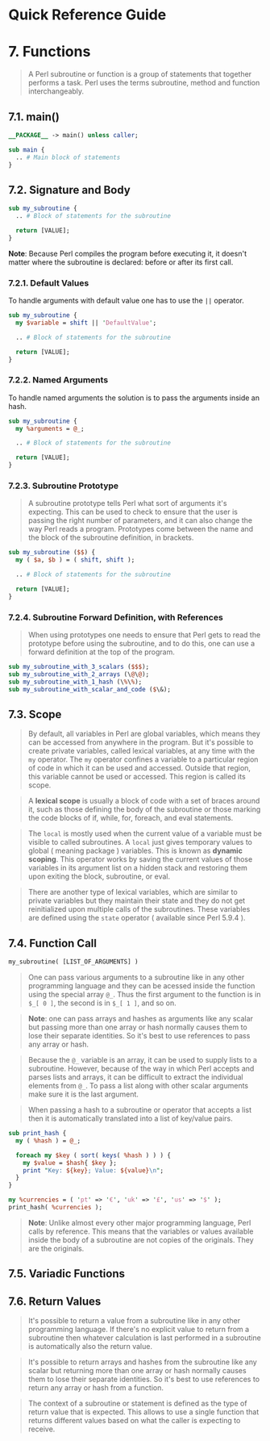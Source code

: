 Quick Reference Guide
=====================

# 7. Functions

> A Perl subroutine or function is a group of statements that together performs a task. Perl uses the terms subroutine, method and function interchangeably.

## 7.1. main()

```perl
__PACKAGE__ -> main() unless caller;

sub main {
  .. # Main block of statements
}
```

## 7.2. Signature and Body

```perl
sub my_subroutine {
  .. # Block of statements for the subroutine

  return [VALUE];
}
```

**Note**: Because Perl compiles the program before executing it, it doesn't matter where the subroutine is declared: before or after its first call.

### 7.2.1. Default Values

To handle arguments with default value one has to use the ```||``` operator.

```perl
sub my_subroutine {
  my $variable = shift || 'DefaultValue';

  .. # Block of statements for the subroutine

  return [VALUE];
}
```

### 7.2.2. Named Arguments

To handle named arguments the solution is to pass the arguments inside an hash.

```perl
sub my_subroutine {
  my %arguments = @_;

  .. # Block of statements for the subroutine

  return [VALUE];
}
```

### 7.2.3. Subroutine Prototype

> A subroutine prototype tells Perl what sort of arguments it's expecting. This can be used to check to ensure that the user is passing the right number of parameters, and it can also change the way Perl reads a program. Prototypes come between the name and the block of the subroutine definition, in brackets.

```perl
sub my_subroutine ($$) {
  my ( $a, $b ) = ( shift, shift );

  .. # Block of statements for the subroutine

  return [VALUE];
}
```

### 7.2.4. Subroutine Forward Definition, with References

> When using prototypes one needs to ensure that Perl gets to read the prototype before using the subroutine, and to do this, one can use a forward definition at the top of the program.

```perl
sub my_subroutine_with_3_scalars ($$$);
sub my_subroutine_with_2_arrays (\@\@);
sub my_subroutine_with_1_hash (\%\%);
sub my_subroutine_with_scalar_and_code ($\&);
```

## 7.3. Scope

> By default, all variables in Perl are global variables, which means they can be accessed from anywhere in the program. But it's possible to create private variables, called lexical variables, at any time with the ```my``` operator. The ```my``` operator confines a variable to a particular region of code in which it can be used and accessed. Outside that region, this variable cannot be used or accessed. This region is called its scope.

> A **lexical scope** is usually a block of code with a set of braces around it, such as those defining the body of the subroutine or those marking the code blocks of if, while, for, foreach, and eval statements.

> The ```local``` is mostly used when the current value of a variable must be visible to called subroutines. A ```local``` just gives temporary values to global ( meaning package ) variables. This is known as **dynamic scoping**. This operator works by saving the current values of those variables in its argument list on a hidden stack and restoring them upon exiting the block, subroutine, or eval.

> There are another type of lexical variables, which are similar to private variables but they maintain their state and they do not get reinitialized upon multiple calls of the subroutines. These variables are defined using the ```state``` operator ( available since Perl 5.9.4 ).

## 7.4. Function Call

```perl
my_subroutine( [LIST_OF_ARGUMENTS] )
```

> One can pass various arguments to a subroutine like in any other programming language and they can be acessed inside the function using the special array ```@_```. Thus the first argument to the function is in ```$_[ 0 ]```, the second is in ```$_[ 1 ]```, and so on.

> **Note**: one can pass arrays and hashes as arguments like any scalar but passing more than one array or hash normally causes them to lose their separate identities. So it's best to use references to pass any array or hash.

> Because the ```@_``` variable is an array, it can be used to supply lists to a subroutine. However, because of the way in which Perl accepts and parses lists and arrays, it can be difficult to extract the individual elements from ```@_```. To pass a list along with other scalar arguments make sure it is the last argument.

> When passing a hash to a subroutine or operator that accepts a list then it is automatically translated into a list of key/value pairs.

```perl
sub print_hash {
  my ( %hash ) = @_;

  foreach my $key ( sort( keys( %hash ) ) ) {
    my $value = $hash{ $key };
    print "Key: ${key}; Value: ${value}\n";
  }
}

my %currencies = ( 'pt' => '€', 'uk' => '£', 'us' => '$' );
print_hash( %currencies );
```

> **Note**: Unlike almost every other major programming language, Perl calls by reference. This means that the variables or values available inside the body of a subroutine are not copies of the originals. They are the originals.

## 7.5. Variadic Functions

## 7.6. Return Values

> It's possible to return a value from a subroutine like in any other programming language. If there's no explicit value to return from a subroutine then whatever calculation is last performed in a subroutine is automatically also the return value.

> It's possible to return arrays and hashes from the subroutine like any scalar but returning more than one array or hash normally causes them to lose their separate identities. So it's best to use references to return any array or hash from a function.

> The context of a subroutine or statement is defined as the type of return value that is expected. This allows to use a single function that returns different values based on what the caller is expecting to receive.
